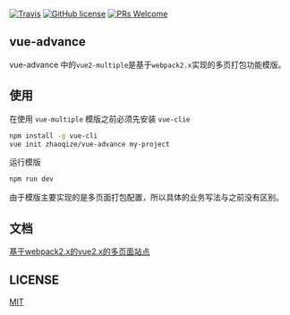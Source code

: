 [![Travis](https://img.shields.io/badge/boilerplate-vue-00BCD4.svg)]()
[![GitHub license](https://img.shields.io/github/license/zhaoqize/vue-advance.svg)](https://github.com/zhaoqize/vue-advance/blob/master/LICENSE)
[![PRs Welcome](https://img.shields.io/badge/PRs-welcome-brightgreen.svg)]()

## vue-advance
vue-advance 中的`vue2-multiple`是基于`webpack2.x`实现的多页打包功能模版。

## 使用
在使用 `vue-multiple` 模版之前必须先安装 `vue-clie`
```bash
npm install -g vue-cli
vue init zhaoqize/vue-advance my-project
```

运行模版
```bash
npm run dev
```

由于模版主要实现的是多页面打包配置，所以具体的业务写法与之前没有区别。

## 文档
[基于webpack2.x的vue2.x的多页面站点](https://github.com/zhaoqize/blog/issues/17)

## LICENSE
[MIT](https://github.com/zhaoqize/vue-advance/blob/master/LICENSE)
